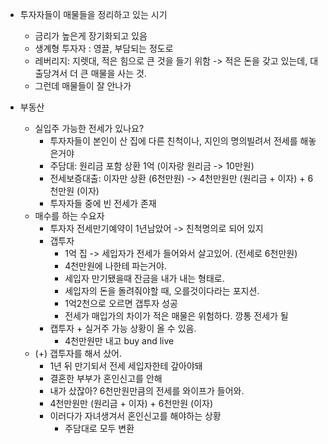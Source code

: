 
- 투자자들이 매물들을 정리하고 있는 시기
	- 금리가 높은게 장기화되고 있음
	- 생계형 투자자 : 영끌, 부담되는 정도로
	- 레버리지: 지렛대, 적은 힘으로 큰 것을 들기 위함 -> 적은 돈을 갖고 있는데, 대출당겨서 더 큰 매물을 사는 것. 
	- 그런데 매물들이 잘 안나가

- 부동산
	- 실입주 가능한 전세가 있나요? 
		- 투자자들이 본인이 산 집에 다른 친척이나, 지인의 명의빌려서 전세를 해놓은거야
		- 주담대: 원리금 포함 상환 1억 (이자랑 원리금 -> 10만원)
		- 전세보증대출: 이자만 상환 (6천만원) -> 4천만원만 (원리금 + 이자) + 6천만원 (이자)
		- 투자자들 중에 빈 전세가 존재
	- 매수를 하는 수요자
		- 투자자 전세만기예약이 1년남았어 -> 친척명의로 되어 있지
		- 갭투자
			- 1억 집 -> 세입자가 전세가 들어와서 살고있어. (전세로 6천만원)
			- 4천만원에 나한테 파는거야. 
			- 세입자 만기됐을때 잔금을 내가 내는 형태로. 
			- 세입자의 돈을 돌려줘야할 때, 오를것이다라는 포지션. 
			- 1억2천으로 오르면 갭투자 성공
			- 전세가 매입가의 차이가 적은 매물은 위험하다. 깡통 전세가 될
		- 캡투자 + 실거주 가능 상황이 올 수 있음. 
			- 4천만원만 내고 buy and live
	-  (+) 갭투자를 해서 샀어. 
		- 1년 뒤 만기되서 전세 세입자한테 갚아야돼
		- 결혼한 부부가 혼인신고를 안해 
		- 내가 샀잖아? 6천만원만큼의 전세를 와이프가 들어와. 
		- 4천만원만 (원리금 + 이자) + 6천만원 (이자)
		- 이러다가 자녀생겨서 혼인신고를 해야하는 상황
			- 주담대로 모두 변환
		